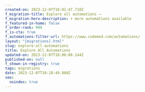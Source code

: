 ```yaml
---
created-on: 2023-12-07T18:01:47.710Z
f_migration-title: Explore all automations →
f_migration-hero-description: + more automations available
f_featured-in-home: false
f_order-rank: 999
f_is-cta: true
f_automations-filter-url: https://www.codemod.com/automations/
layout: "[migrations].html"
slug: explore-all-automations
title: Explore All Automations
updated-on: 2023-12-07T18:06:08.144Z
published-on: null
f_shown-in-registry: true
tags: migrations
date: 2023-12-07T18:18:49.080Z
seo:
  noindex: true
---
```

